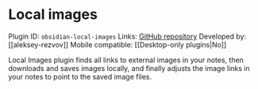 # Local images

Plugin ID: `obsidian-local-images`
Links: [GitHub repository](https://github.com/aleksey-rezvov/obsidian-local-images)
Developed by: [[aleksey-rezvov]]
Mobile compatible: [[Desktop-only plugins|No]]

Local Images plugin finds all links to external images in your notes, then downloads and saves images locally, and finally adjusts the image links in your notes to point to the saved image files.
